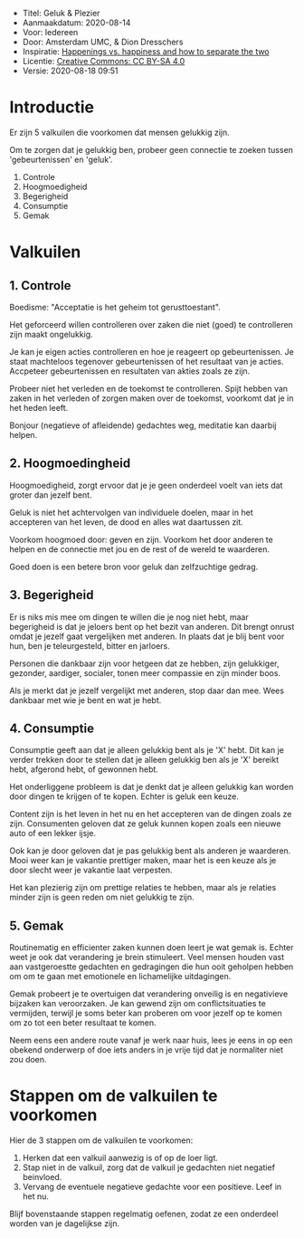 * Titel: Geluk & Plezier
* Aanmaakdatum: 2020-08-14
* Voor: Iedereen
* Door: Amsterdam UMC, & Dion Dresschers
* Inspiratie: [Happenings vs. happiness and how to separate the two](https://www.linkedin.com/learning/the-five-thieves-of-happiness-getabstract-summary/happenings-vs-happiness-and-how-to-separate-the-two)
* Licentie: [Creative Commons: CC BY-SA 4.0](https://creativecommons.org/licenses/by-sa/4.0/)
* Versie: 2020-08-18 09:51

# Introductie

Er zijn 5 valkuilen die voorkomen dat mensen gelukkig zijn.

Om te zorgen dat je gelukkig ben, probeer geen connectie te zoeken tussen 'gebeurtenissen' en 'geluk'.

1. Controle
1. Hoogmoedigheid
1. Begerigheid
1. Consumptie
1. Gemak

# Valkuilen

## 1. Controle

Boedisme: "Acceptatie is het geheim tot gerusttoestant".

Het geforceerd willen controlleren over zaken die niet (goed) te controlleren zijn maakt ongelukkig.

Je kan je eigen acties controlleren en hoe je reageert op gebeurtenissen. Je staat machteloos tegenover gebeurtenissen of het resultaat van je acties. Accpeteer gebeurtenissen en resultaten van akties zoals ze zijn.

Probeer niet het verleden en de toekomst te controlleren. Spijt hebben van zaken in het verleden of zorgen maken over de toekomst, voorkomt dat je in het heden leeft.

Bonjour (negatieve of afleidende) gedachtes weg, meditatie kan daarbij helpen.


## 2. Hoogmoedingheid

Hoogmoedigheid, zorgt ervoor dat je je geen onderdeel voelt van iets dat groter dan jezelf bent.

Geluk is niet het achtervolgen van individuele doelen, maar in het accepteren van het leven, de dood en alles wat daartussen zit.

Voorkom hoogmoed door: geven en zijn. Voorkom het door anderen te helpen en de connectie met jou en de rest of de wereld te waarderen.

Goed doen is een betere bron voor geluk dan zelfzuchtige gedrag.

## 3. Begerigheid

Er is niks mis mee om dingen te willen die je nog niet hebt, maar begerigheid is dat je jeloers bent op het bezit van anderen. Dit brengt onrust omdat je jezelf gaat vergelijken met anderen. In plaats dat je blij bent voor hun, ben je teleurgesteld, bitter en jarloers.

Personen die dankbaar zijn voor hetgeen dat ze hebben, zijn gelukkiger, gezonder, aardiger, socialer, tonen meer compassie en zijn minder boos.

Als je merkt dat je jezelf vergelijkt met anderen, stop daar dan mee. Wees dankbaar met wie je bent en wat je hebt.

## 4. Consumptie

Consumptie geeft aan dat je alleen gelukkig bent als je 'X' hebt. Dit kan je verder trekken door te stellen dat je alleen gelukkig ben als je 'X' bereikt hebt, afgerond hebt, of gewonnen hebt.

Het onderliggene probleem is dat je denkt dat je alleen gelukkig kan worden door dingen te krijgen of te kopen. Echter is geluk een keuze.

Content zijn is het leven in het nu en het accepteren van de dingen zoals ze zijn. Consumenten geloven dat ze geluk kunnen kopen zoals een nieuwe auto of een lekker ijsje.

Ook kan je door geloven dat je pas gelukkig bent als anderen je waarderen. Mooi weer kan je vakantie prettiger maken, maar het is een keuze als je door slecht weer je vakantie laat verpesten.

Het kan plezierig zijn om prettige relaties te hebben, maar als je relaties minder zijn is geen reden om niet gelukkig te zijn. 

## 5. Gemak

Routinematig en efficienter zaken kunnen doen leert je wat gemak is. Echter weet je ook dat verandering je brein stimuleert. Veel mensen houden vast aan vastgeroestte gedachten en gedragingen die hun ooit geholpen hebben om om te gaan met emotionele en lichamelijke uitdagingen.

Gemak probeert je te overtuigen dat verandering onveilig is en negativieve bijzaken kan veroorzaken. Je kan gewend zijn om conflictsituaties te vermijden, terwijl je soms beter kan proberen om voor jezelf op te komen om zo tot een beter resultaat te komen. 

Neem eens een andere route vanaf je werk naar huis, lees je eens in op een obekend onderwerp of doe iets anders in je vrije tijd dat je normaliter niet zou doen.

# Stappen om de valkuilen te voorkomen

Hier de 3 stappen om de valkuilen te voorkomen:

1. Herken dat een valkuil aanwezig is of op de loer ligt.
1. Stap niet in de valkuil, zorg dat de valkuil je gedachten niet negatief beinvloed.
1. Vervang de eventuele negatieve gedachte voor een positieve. Leef in het nu.

Blijf bovenstaande stappen regelmatig oefenen, zodat ze een onderdeel worden van je dagelijkse zijn.














